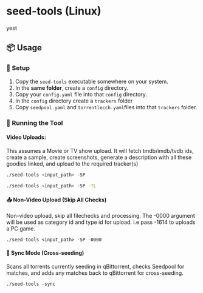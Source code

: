 # seed-tools (Linux)
yest
## 📦 Usage

### 🔧 Setup

1. Copy the `seed-tools` executable somewhere on your system.
2. In the **same folder**, create a `config` directory.
3. Copy your `config.yaml` file into that `config` directory.
4. In the `config` directory create a `trackers` folder
5. Copy `seedpool.yaml` and `torrentlecch.yaml`files into that `trackers` folder.

### 🚀 Running the Tool

#### Video Uploads:
This assumes a Movie or TV show upload. It will fetch tmdb/imdb/tvdb ids, create a sample, create screenshots, generate a description with all these goodies linked, and upload to the required tracker(s) 
```bash
./seed-tools <input_path> -SP

./seed-tools <input_path> -SP -TL
```
#### 📤 Non-Video Upload (Skip All Checks)
Non-video upload, skip all filechecks and processing. The -0000 argument will be used as category id and type id for upload. i.e pass -1614 to uploads a PC game.
```
./seed-tools <input_path> -SP -0000
```

#### 🔄 Sync Mode (Cross-seeding)
Scans all torrents currently seeding in qBittorrent, checks Seedpool for matches, and adds any matches back to qBittorrent for cross-seeding.
```
./seed-tools -sync
```
